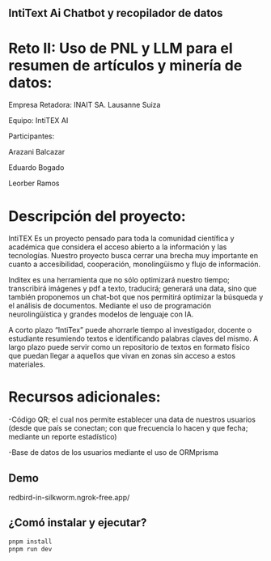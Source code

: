 ## IntiText Ai Chatbot y recopilador de datos 

# Reto II: Uso de PNL y LLM para el resumen de artículos y minería de datos:

Empresa Retadora: INAIT SA. Lausanne Suiza


Equipo: IntiTEX AI

Participantes:

Arazani Balcazar

Eduardo Bogado

Leorber Ramos




 

# Descripción del proyecto:

IntiTEX Es un proyecto pensado para toda la comunidad científica y académica que considera el acceso abierto a la información y las tecnologías. Nuestro proyecto busca cerrar una brecha muy importante en cuanto a accesibilidad, cooperación, monolingüismo y flujo de información.

 

Inditex es una herramienta que no sólo optimizará nuestro tiempo; transcribirá imágenes y pdf a texto, traducirá; generará una data, sino que también proponemos un chat-bot que nos permitirá optimizar la búsqueda y el análisis de documentos. Mediante el uso de programación neurolingüística y grandes modelos de lenguaje con IA.

 

A corto plazo “IntiTex” puede ahorrarle tiempo al investigador, docente o estudiante resumiendo textos e identificando palabras claves del mismo. A largo plazo puede servir como un repositorio de textos en formato físico que puedan llegar a aquellos que vivan en zonas sin acceso a estos materiales.

 

# Recursos adicionales:

-Código QR; el cual nos permite establecer una data de nuestros usuarios (desde que país se conectan; con que frecuencia lo hacen y que fecha; mediante un reporte estadístico)

-Base de datos de los usuarios mediante el uso de ORMprisma

## Demo

redbird-in-silkworm.ngrok-free.app/

## ¿Comó instalar y ejecutar?

```bash
pnpm install
pnpm run dev
```
